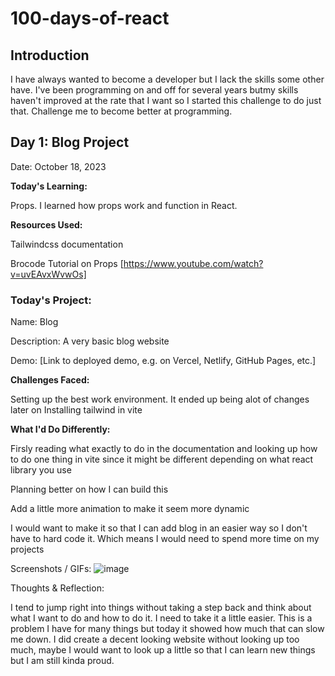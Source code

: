 # 100-days-of-react

## Introduction

I have always wanted to become a developer but I lack the skills some other have. I've been programming on and off for several years butmy skills haven't improved at the rate that I want so I started this challenge to do just that. Challenge me to become better at programming. 

## Day 1: Blog Project
Date: October 18, 2023

**Today's Learning:**

Props. I learned how props work and function in React.

**Resources Used:**

Tailwindcss documentation

Brocode Tutorial on Props [https://www.youtube.com/watch?v=uvEAvxWvwOs]

### **Today's Project:**

Name: Blog

Description: A very basic blog website

Demo: [Link to deployed demo, e.g. on Vercel, Netlify, GitHub Pages, etc.]

**Challenges Faced:**

Setting up the best work environment. It ended up being alot of changes later on
Installing tailwind in vite

**What I'd Do Differently:**

Firsly reading what exactly to do in the documentation and looking up how to do one thing in vite since it might be different depending on what react library you use

Planning better on how I can build this

Add a little more animation to make it seem more dynamic

I would want to make it so that I can add blog in an easier way so I don't have to hard code it. Which means I would need to spend more time on my projects

Screenshots / GIFs:
![image](https://github.com/ZodiDev/100-days-of-react/assets/102633756/62f4e37a-81b7-47bf-96a6-08d205031e05)

Thoughts & Reflection:

I tend to jump right into things without taking a step back and think about what I want to do and how to do it. I need to take it a little easier. This is a problem I have for many things but today it showed how much that can slow me down.
I did create a decent looking website without looking up too much, maybe I would want to look up a little so that I can learn new things but I am still kinda proud.
